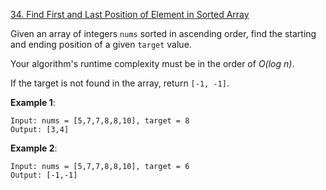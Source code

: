[34. Find First and Last Position of Element in Sorted Array](https://leetcode.com/problems/find-first-and-last-position-of-element-in-sorted-array/)

Given an array of integers `nums` sorted in ascending order, find the starting and ending position of a given `target` value.

Your algorithm's runtime complexity must be in the order of *O(log n)*.

If the target is not found in the array, return `[-1, -1]`.

**Example 1**:

```
Input: nums = [5,7,7,8,8,10], target = 8
Output: [3,4]
```
**Example 2**:
```
Input: nums = [5,7,7,8,8,10], target = 6
Output: [-1,-1]
```